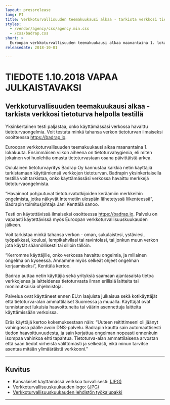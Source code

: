```yaml
---
layout: pressrelease
lang: FI
title: Verkkoturvallisuuden teemakuukausi alkaa - tarkista verkkosi tietoturva helpolla testillä
styles:
  - /vendor/agency/css/agency.min.css
  - /css/badrap.css
short: >
  Euroopan verkkoturvallisuuden teemakuukausi alkaa maanantaina 1. lokakuuta. Oululainen tietoturvayritys Badrap Oy kannustaa kaikkia netin käyttäjiä tarkistamaan käyttämiensä verkkojen tietoturvan.
releasedate: 2018-10-01

---
```


# TIEDOTE 1.10.2018 VAPAA JULKAISTAVAKSI

## Verkkoturvallisuuden teemakuukausi alkaa - tarkista verkkosi tietoturva helpolla testillä

Yksinkertainen testi paljastaa, onko käyttämässäsi verkossa havaittu tietoturvaongelmia. Voit testata minkä tahansa verkon tietoturvan ilmaiseksi osoitteessa <https://badrap.io>.

Euroopan verkkoturvallisuuden teemakuukausi alkaa maanantaina 1. lokakuuta. Ensimmäisen viikon aiheena on tietoturvahygienia, eli miten jokainen voi huolehtia omasta tietoturvastaan osana päivittäistä arkea.

Oululainen tietoturvayritys Badrap Oy kannustaa kaikkia netin käyttäjiä tarkistamaan käyttämiensä verkkojen tietoturvan. Badrapin yksinkertaisella testillä voit tarkistaa, onko käyttämässäsi verkossa havaittu merkkejä tietoturvaongelmista.

“Havainnot pohjautuvat tietoturvatutkijoiden keräämiin merkkeihin ongelmista, jotka näkyvät Internetiin ulospäin lähetetyssä liikenteessä”, Badrapin toimitusjohtaja Jani Kenttälä sanoo.

Testi on käytettävissä ilmaiseksi osoitteessa <https://badrap.io>. Palvelu on vapaasti käytettävissä myös Euroopan verkkoturvallisuuskuukauden jälkeen.

Voit tarkistaa minkä tahansa verkon - oman, sukulaistesi, ystäviesi, työpaikkasi, koulusi, lempikahvilasi tai ravintolasi, tai jonkun muun verkon jota käytät säännöllisesti tai silloin tällöin.

“Kerromme käyttäjille, onko verkossa havaittu ongelmia, ja millainen ongelma on kyseessä. Annamme myös selkeät ohjeet ongelman korjaamiseksi”, Kenttälä kertoo.

Badrap auttaa netin käyttäjiä sekä yrityksiä saamaan ajantasaista tietoa verkkojensa ja laitteidensa tietoturvasta ilman erillisiä laitteita tai monimutkaisia ohjelmistoja.

Palvelua ovat käyttäneet ennen EU:n laajuista julkaisua sekä kotikäyttäjät että tietoturva-alan ammattilaiset Suomessa ja muualla. Käyttäjät ovat tunnistaneet lukuisia haavoittuneita tai väärin asennettuja laitteita käyttämissään verkoissa.

Eräs käyttäjä kertoo kokemuksestaan näin: “Uuteen reitittimeeni oli jäänyt vahingossa päälle avoin DNS-palvelu. Badrapin kautta sain automaattisesti tiedon haavoittuvuudesta, ja sain korjattua ongelman nopeasti ennenkuin isompaa vahinkoa ehti tapahtua. Tietoturva-alan ammattilaisena arvostan että saan tiedot virheistä välittömästi ja selkeästi, eikä minun tarvitse asentaa mitään ylimääräistä verkkooni.”

----
## Kuvitus

* Kansalaiset käyttämässä verkkoa turvallisesti: [(JPG)](/press/cartoon.jpg)
* Verkkoturvallisuuskuukauden logo: [(JPG)](https://cybersecuritymonth.eu/press-campaign-toolbox/visual-identity/ecsm-logos/fi-ecsm-logo.jpg)
* [Verkkoturvallisuuskuukauden lehdistön työkalupakki](https://cybersecuritymonth.eu/press-campaign-toolbox)
----
